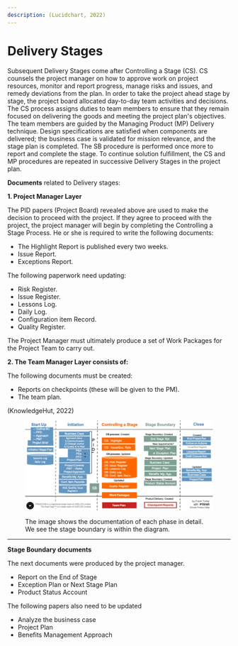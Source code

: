 ```yaml
---
description: (Lucidchart, 2022)
---
```


# Delivery Stages

Subsequent Delivery Stages come after Controlling a Stage (CS). CS counsels the project manager on how to approve work on project resources, monitor and report progress, manage risks and issues, and remedy deviations from the plan. In order to take the project ahead stage by stage, the project board allocated day-to-day team activities and decisions. The CS process assigns duties to team members to ensure that they remain focused on delivering the goods and meeting the project plan's objectives. The team members are guided by the Managing Product (MP) Delivery technique. Design specifications are satisfied when components are delivered; the business case is validated for mission relevance, and the stage plan is completed. The SB procedure is performed once more to report and complete the stage. To continue solution fulfillment, the CS and MP procedures are repeated in successive Delivery Stages in the project plan.

&#x20;

**Documents** related to Delivery stages:

&#x20;

**1.    Project Manager Layer**

The PID papers (Project Board) revealed above are used to make the decision to proceed with the project. If they agree to proceed with the project, the project manager will begin by completing the Controlling a Stage Process. He or she is required to write the following documents:

* The Highlight Report is published every two weeks.
* Issue Report.
* Exceptions Report.&#x20;

The following paperwork need updating:

* Risk Register.
* Issue Register.
* Lessons Log.
* Daily Log.
* Configuration item Record.
* Quality Register.

The Project Manager must ultimately produce a set of Work Packages for the Project Team to carry out.

**2.    The Team Manager Layer consists of:**

The following documents must be created:

* Reports on checkpoints (these will be given to the PM).
* The team plan.

(KnowledgeHut, 2022)

<figure><img src=".gitbook/assets/image (1).png" alt=""><figcaption><p>The image shows the documentation of each phase in detail. We see the stage boundary is within the diagram.</p></figcaption></figure>

****

**Stage Boundary documents**

The next documents were produced by the project manager.

* Report on the End of Stage
* Exception Plan or Next Stage Plan
* Product Status Account

The following papers also need to be updated

* Analyze the business case
* Project Plan
* Benefits Management Approach
